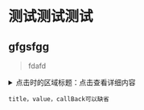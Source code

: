 # 测试测试测试
## gfgsfgg
> fdafd


<details>
  <summary>点击时的区域标题：点击查看详细内容</summary>
  <p> - 测试 测试测试</p>
</details>

<pre><code>title，value，callBack可以缺省</code></pre>